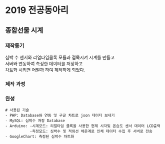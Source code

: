 # 2019 전공동아리
## 종합선물 시계

### 제작동기
심박 수 센서와 리얼타임클록 모듈과 접목시켜 시계를 만들고<br>서버와 연동하여 측정한 데이터를 저장하고<br>차트화 시키면 어떨까 하여 제작하게 되었다.
### 제작 과정

### 완성


```
# 사용된 기술
- PHP: Database와 연동 및 구글 차트로 json 데이터 보내기
- MySQL: 심박수 저장 Database
- Arduino: -시계모드: 리얼타임 클록을 사용한 현제 시각및 온습도 센서 데이터 LCD출력
           -측정모드: 심박수 및 적외선 체온계로 인체 데이터 수집 후 서버로 전송
- GoogleChart: 측정된 심박수 차트화
```
